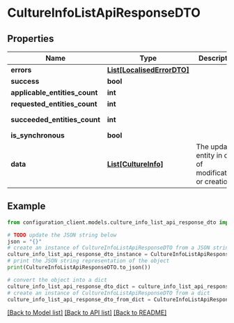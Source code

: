 # CultureInfoListApiResponseDTO


## Properties

Name | Type | Description | Notes
------------ | ------------- | ------------- | -------------
**errors** | [**List[LocalisedErrorDTO]**](LocalisedErrorDTO.md) |  | [optional] 
**success** | **bool** |  | [optional] 
**applicable_entities_count** | **int** |  | [optional] 
**requested_entities_count** | **int** |  | [optional] 
**succeeded_entities_count** | **int** |  | [optional] [readonly] 
**is_synchronous** | **bool** |  | [optional] 
**data** | [**List[CultureInfo]**](CultureInfo.md) | The updated entity in case of modifications or creation | [optional] 

## Example

```python
from configuration_client.models.culture_info_list_api_response_dto import CultureInfoListApiResponseDTO

# TODO update the JSON string below
json = "{}"
# create an instance of CultureInfoListApiResponseDTO from a JSON string
culture_info_list_api_response_dto_instance = CultureInfoListApiResponseDTO.from_json(json)
# print the JSON string representation of the object
print(CultureInfoListApiResponseDTO.to_json())

# convert the object into a dict
culture_info_list_api_response_dto_dict = culture_info_list_api_response_dto_instance.to_dict()
# create an instance of CultureInfoListApiResponseDTO from a dict
culture_info_list_api_response_dto_from_dict = CultureInfoListApiResponseDTO.from_dict(culture_info_list_api_response_dto_dict)
```
[[Back to Model list]](../README.md#documentation-for-models) [[Back to API list]](../README.md#documentation-for-api-endpoints) [[Back to README]](../README.md)


